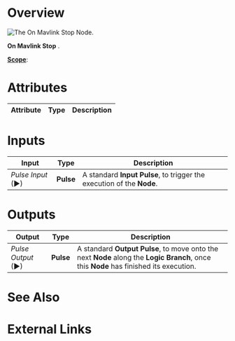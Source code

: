 # Overview

![The On Mavlink Stop Node.]()

**On Mavlink Stop** .

[**Scope**]():

# Attributes

|Attribute|Type|Description|
|---|---|---|

# Inputs

|Input|Type|Description|
|---|---|---|
|*Pulse Input* (►)|**Pulse**|A standard **Input Pulse**, to trigger the execution of the **Node**.|

# Outputs

|Output|Type|Description|
|---|---|---|
|*Pulse Output* (►)|**Pulse**|A standard **Output Pulse**, to move onto the next **Node** along the **Logic Branch**, once this **Node** has finished its execution.|

# See Also

# External Links

